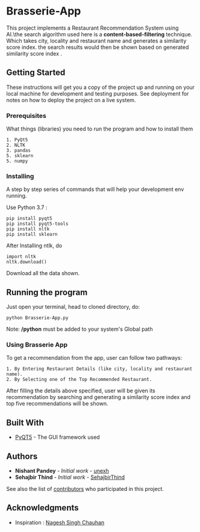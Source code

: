 # Brasserie-App

This project implements a Restaurant Recommendation System using AI.\the search algorithm used here is a __content-based-filtering__ technique. Which takes city, locality and restaurant name and generates a similarity score index. the search results would then be shown based on generated similarity score index .

## Getting Started

These instructions will get you a copy of the project up and running on your local machine for development and testing purposes. See deployment for notes on how to deploy the project on a live system.

### Prerequisites

What things (libraries) you need to run the program and how to install them

```
1. PyQt5
2. NLTK
3. pandas
5. sklearn
5. numpy
```

### Installing

A step by step series of commands that will help your development env running.

Use Python 3.7 :

```
pip install pyqt5
pip install pyqt5-tools
pip install nltk
pip install sklearn
```

After Installing ntlk, do

```
import nltk
nltk.download()
```

Download all the data shown.


## Running the program

Just open your terminal, head to cloned directory, do:

```
python Brasserie-App.py
```

Note: __/python__ must be added to your system's Global path

### Using Brasserie App

To get a recommendation from the app, user can follow two pathways:

```
1. By Entering Restaurant Details (like city, locality and restaurant name).
2. By Selecting one of the Top Recommended Restaurant.
```

After filling the details above specified, user will be given its recommendation by searching and generating a
similarity score index and top five recommendations will be shown.


## Built With

* [PyQT5](https://pypi.org/project/PyQt5/) - The GUI framework used

## Authors

* **Nishant Pandey** - *Initial work* - [unexh](https://github.com/unexh)
* **Sehajbir Thind** - *Initial work* - [SehajbirThind](https://github.com/SehajbirThind)

See also the list of [contributors](https://github.com/your/project/contributors) who participated in this project.

## Acknowledgments

* Inspiration : [Nagesh Singh Chauhan](https://medium.com/analytics-vidhya/how-to-build-a-restaurant-recommendation-engine-part-1-21aadb5dac6e)

